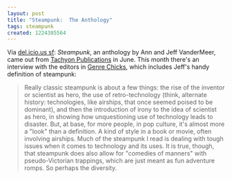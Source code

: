 ```yaml
---
layout: post
title: "Steampunk:  The Anthology"
tags: steampunk
created: 1224385564
---
```

Via [del.icio.us sf](/aggregator/sources/24):  *Steampunk*, an anthology by Ann and Jeff VanderMeer, came out from [Tachyon Publications](http://www.tachyonpublications.com/book/Steampunk.html) in June.  This month there's an interview with the editors in [Genre Chicks](http://www.ingramlibrary.com/MRKNG/FD/1008/ra/Genre.html), which includes Jeff's handy definition of steampunk:

> Really classic steampunk is about a few things: the rise of the inventor or scientist as hero, the use of retro-technology (think, alternate history: technologies, like airships, that once seemed poised to be dominant), and then the introduction of irony to the idea of scientist as hero, in showing how unquestioning use of technology leads to disaster.<!--break-->  But, at base, for more people, in pop culture, it's almost more a "look" than a definition. A kind of style in a book or movie, often involving airships. Much of the steampunk I read is dealing with tough issues when it comes to technology and its uses. It is true, though, that steampunk does also allow for "comedies of manners" with pseudo-Victorian trappings, which are just meant as fun adventure romps. So perhaps the diversity.
